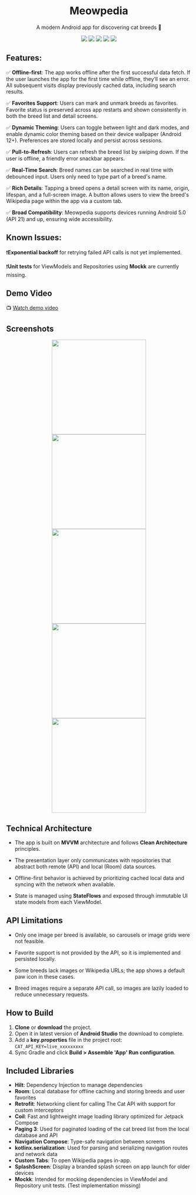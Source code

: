 <h1 align="center">
     Meowpedia
</h1>
<p align="center">
     A modern Android app for discovering cat breeds 🐾
</p>

<p align="center">
  <img src="https://img.shields.io/badge/Kotlin-2.1.20-blue?logo=kotlin" />
  <img src="https://img.shields.io/badge/Jetpack%20Compose-1.8.0-brightgreen?logo=android" />
  <img src="https://img.shields.io/badge/Min%20SDK-21-informational" />
  <img src="https://img.shields.io/badge/Target%20SDK-35-informational" />
  <img src="https://img.shields.io/badge/Architecture-MVVM%20%7C%20Clean-blueviolet" />

</p>

## Features:

✅ **Offline-first**: The app works offline after the first successful data fetch. If the user launches the app for the first time while offline, they’ll see an error. All subsequent visits display previously cached data, including search results.

✅ **Favorites Support**: Users can mark and unmark breeds as favorites. Favorite status is preserved across app restarts and shown consistently in both the breed list and detail screens.

✅ **Dynamic Theming**: Users can toggle between light and dark modes, and enable dynamic color theming based on their device wallpaper (Android 12+). Preferences are stored locally and persist across sessions.

✅ **Pull-to-Refresh**: Users can refresh the breed list by swiping down. If the user is offline, a friendly error snackbar appears.

✅ **Real-Time Search**: Breed names can be searched in real time with debounced input. Users only need to type part of a breed's name.

✅ **Rich Details**: Tapping a breed opens a detail screen with its name, origin, lifespan, and a full-screen image. A button allows users to view the breed's Wikipedia page within the app via a custom tab.

✅ **Broad Compatibility**: Meowpedia supports devices running Android 5.0 (API 21) and up, ensuring wide accessibility.

## Known Issues:

❗**Exponential backoff** for retrying failed API calls is not yet implemented.

❗**Unit tests** for ViewModels and Repositories using **Mockk** are currently missing.

## Demo Video

📺 [Watch demo video](https://drive.google.com/uc?export=download&id=11orH1xQ-eq41rNLEG_Rjng52aO0MgWIs)

## Screenshots

<p align="center">
    <img src="ASSETS/screenshot-1.png" width=256>
    <img src="ASSETS/screenshot-2.png" width=256>
    <img src="ASSETS/screenshot-3.png" width=256>
    <img src="ASSETS/screenshot-4.png" width=256>
    <img src="ASSETS/screenshot-5.png" width=256>
</p>

## Technical Architecture
* The app is built on **MVVM** architecture and follows **Clean Architecture** principles.

* The presentation layer only communicates with repositories that abstract both remote (API) and local (Room) data sources.

* Offline-first behavior is achieved by prioritizing cached local data and syncing with the network when available.

* State is managed using **StateFlows** and exposed through immutable UI state models from each ViewModel.

## API Limitations
*  Only one image per breed is available, so carousels or image grids were not feasible.

* Favorite support is not provided by the API, so it is implemented and persisted locally.

* Some breeds lack images or Wikipedia URLs; the app shows a default paw icon in these cases.

* Breed images require a separate API call, so images are lazily loaded to reduce unnecessary requests. 

## How to Build

1. **Clone** or **download** the project.
2. Open it in latest version of **Android Studio**
   the download to complete.
3. Add a **key.properties** file in the project root: `CAT_API_KEY=live_xxxxxxxxx`
4. Sync Gradle and click **Build > Assemble 'App' Run configuration**.

## Included Libraries
* **Hilt**: Dependency Injection to manage dependencies
* **Room**: Local database for offline caching and storing breeds and user favorites
* **Retrofit**: Networking client for calling The Cat API with support for custom interceptors
* **Coil**: Fast and lightweight image loading library optimized for Jetpack Compose
* **Paging 3**: Used for paginated loading of the cat breed list from the local database and API
* **Navigation Compose**: Type-safe navigation between screens
* **kotlinx.serialization**: Used for parsing and serializing navigation routes and network data
* **Custom Tabs**: To open Wikipedia pages in-app.
* **SplashScreen**: Display a branded splash screen on app launch for older devices
* **Mockk**: Intended for mocking dependencies in ViewModel and Repository unit tests. (Test implementation missing)
